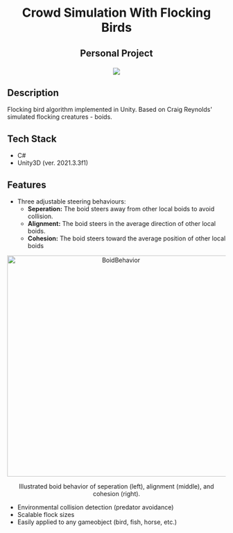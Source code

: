 <h1 align="center">Crowd Simulation With Flocking Birds</h1>

<h2 align="center">

   Personal Project

</h2>

<p align="center">

<img src="https://github.com/jonasvalvik/FlockingSimulation_Unity/assets/6436680/51ed9cad-4201-43a3-8fdf-e7662bd5705e" >
</p>


## Description

Flocking bird algorithm implemented in Unity. Based on Craig Reynolds' simulated flocking creatures - boids. 

## Tech Stack

- C#
- Unity3D (ver. 2021.3.3f1)

## Features

* Three adjustable steering behaviours:
    * **Seperation:** The boid steers away from other local boids to avoid collision.
    * **Alignment:** The boid steers in the average direction of other local boids.
    * **Cohesion:** The boid steers toward the average position of other local boids

<p align="center">
<img src="https://github.com/jonasvalvik/FlockingSimulation_Unity/assets/6436680/b3c5274e-53e2-47de-a766-fb8f75e8121e" alt="BoidBehavior" width="509"> 
   <p align="center">
      Illustrated boid behavior of seperation (left), alignment (middle), and cohesion (right).
   </p>
</p>

* Environmental collision detection (predator avoidance)
* Scalable flock sizes
* Easily applied to any gameobject (bird, fish, horse, etc.)
